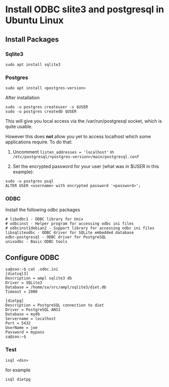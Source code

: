 # Install ODBC slite3 and postgresql in Ubuntu Linux


## Install Packages

### Sqlite3

```
sudo apt install sqlite3
```

### Postgres


```
sudo apt install <postgres-version>
```

After installation

```
sudo -u postgres createuser -s $USER
sudo -u postgres createdb $USER
```

This will give you local access via the /var/run/postgresql socket, which is quite usable.

However this does **not** allow you yet to access localhost which some applications require. To do that:

1. Uncomment `listen_addresses = 'localhost'` in `/etc/postgresql/<postgres-version>/main/postgresql.conf`

2. Set the encrypted password for your user (what was in $USER in this example):
```
sudo -u postgres psql
ALTER USER <username> with encrypted password '<password>';
```



### ODBC

Install the following odbc packages

```
# libodbc1 - ODBC library for Unix
# odbcinst - Helper program for accessing odbc ini files
# odbcinst1debian2 - Support library for accessing odbc ini files
libsqliteodbc - ODBC driver for SQLite embedded database
odbc-postgresql - ODBC driver for PostgreSQL
unixodbc - Basic ODBC tools
```

## Configure ODBC

```
sa@zoo:~$ cat .odbc.ini
[dietsql3]
Description = ampl sqlite3 db
Driver = SQLite3
Database = /home/sa/src/ampl/sqlite3/diet.db
Timeout = 2000

[dietpg]
Description = PostgreSQL connection to diet
Driver = PostgreSQL ANSI
Database = mydb
Servername = localhost
Port = 5432
UserName = joe
Password = mypass
sa@zoo:~$

```

### Test

```
isql <dsn>
```

for example

```
isql dietpg
```
